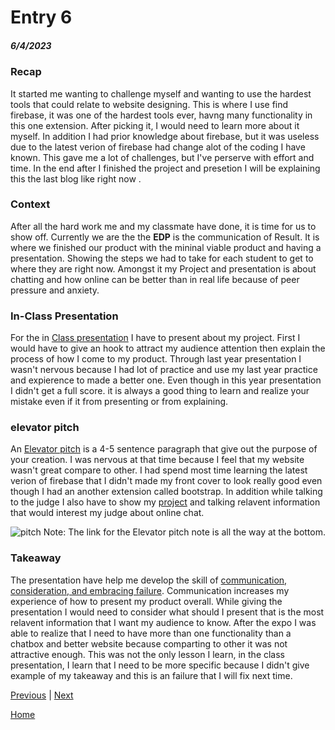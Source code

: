 # Entry 6
##### 6/4/2023
### Recap
It started me wanting to challenge myself and wanting to use the hardest tools that could relate to website designing. This is where I use find firebase, it was one of the hardest tools ever, havng many functionality in this one extension. After picking it, I would need to learn more about it myself. In addition I had prior knowledge about firebase, but it was useless due to the latest verion of firebase had change alot of the coding I have known. This gave me a lot of challenges, but I've  perserve with effort and time. In the end after I finished the project and presetion I will be explaining this the last blog like right now .

### Context
After all the hard work me and my classmate have done, it is time for us to show off. Currently we are the the **EDP** is the communication of Result. It is where we finished our product with the mininal viable product and having a presentation. Showing the steps we had to take for each student to get to where they are right now. Amongst it my Project and presentation is about chatting and how online can be better than in real life because of peer pressure and anxiety.

### In-Class Presentation 
For the in [Class presentation](https://docs.google.com/presentation/d/1pDoRKaQXPVadhXDwf-0TuSuKAdN5OSBb2EKo4xS-nlw/edit) I have to present about my project. First I would have to give an hook to attract my audience attention then explain the process of how I come to my product. Through last year presentation I wasn't nervous because I had lot of practice and use my last year practice and expierence to made a better one. Even though in this year presentation I didn't get a full score. it is always a good thing to learn and realize your mistake even if it from presenting or from explaining. 


### elevator pitch
An [Elevator pitch](https://docs.google.com/document/d/1Lijl8W_xwJwV60-3EU42tbs5dD-WwCgUMtA5lWbDDTk/edit#) is a 4-5 sentence paragraph that give out the purpose of your creation. I was nervous at that time because I feel that my website wasn't great compare to other. I had spend most time learning the latest verion of firebase that I didn't made my front cover to look really good even though I had an another extension called bootstrap. In addition while talking to the judge I also have to show my [project](https://jimingz9380.github.io/sep11-freedom-project/sep11-project/) and talking relavent information that would interest my judge about online chat.

![pitch](https://github.com/jimingz9380/sep11-freedom-project/assets/91745086/61288e77-a3f6-48ac-b1ec-f77974b6b1f6)
Note: The link for the Elevator pitch note is all the way at the bottom.


### Takeaway
The presentation have help me develop the skill of <ins>communication, consideration, and embracing failure</ins>. Communication increases my experience of how to present my product overall. While giving the presentation I would need to consider what should I present that is the most relavent information that I want my audience to know. After the expo I was able to realize that I need to have more than one functionality than a chatbox and better website because comparting to other it was not attractive enough. This was not the only lesson I learn, in the class presentation, I learn that I need to be more specific because I didn't give example of my takeaway and this is an failure that I will fix next time.

[Previous](entry05.md) | [Next](entry07.md)

[Home](../README.md)
